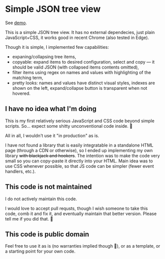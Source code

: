 ﻿# Simple JSON tree view
See [demo](https://toughengineer.github.io/simple-json-tree-view/).

This is a simple JSON tree view.
It has no external dependecies, just plain JavaScript+CSS, it works good in recent Chrome (also tested in Edge).

Though it is simple, I implemented few capabilities:
* expaning/collapsing tree items,
* copyable: expand items to desired configuration, select and copy &mdash; it should be valid JSON (with collapsed items contents omitted),
* filter items using regex on names and values with highlighting of the matching term,
* pretty looks: names and values have distinct visual styles, indexes are shown on the left, expand/collapse button is transparent when not hovered.

## I have no idea what I'm doing
This is my first relatively serious JavaScript and CSS code beyond simple scripts. So... expect some shitty unconventional code inside. 🙂

All in all, I wouldn't use it "in production" as is.

I have not found a library that is easily integratable in a standalone HTML page (through a CDN or otherwise), so I ended up implementing my own library ~~with blackjack and hookers~~. The intention was to make the code very small so you can copy-paste it directly into your HTML. Main idea was to use CSS whenever possible, so that JS code can be simpler (fewer event handlers, etc.).

## This code is not maintained
I do not actively maintain this code.

I would love to accept pull requsts, though I wish someone to take this code, comb it and fix it, and eventually maintain that better version. Please tell me if you did that. 🙂

## This code is public domain
Feel free to use it as is (no warranties implied though 🙂), or as a template, or a starting point for your own code.
